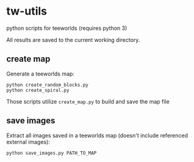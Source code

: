 # tw-utils

python scripts for teeworlds (requires python 3)

All results are saved to the current working directory.


## create map

Generate a teeworlds map:

    python create_random_blocks.py
    python create_spiral.py

Those scripts utilize `create_map.py` to build and save the map file


## save images

Extract all images saved in a teeworlds map (doesn't include referenced external images):

    python save_images.py PATH_TO_MAP

